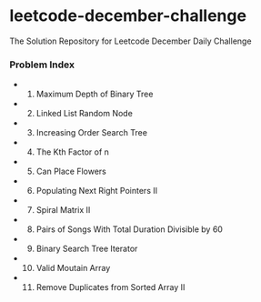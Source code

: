 # leetcode-december-challenge
The Solution Repository for Leetcode December Daily Challenge

### Problem Index
* 01) Maximum Depth of Binary Tree
* 02) Linked List Random Node
* 03) Increasing Order Search Tree 
* 04) The Kth Factor of n
* 05) Can Place Flowers
* 06) Populating Next Right Pointers II
* 07) Spiral Matrix II
* 08) Pairs of Songs With Total Duration Divisible by 60
* 09) Binary Search Tree Iterator
* 10) Valid Moutain Array
* 11) Remove Duplicates from Sorted Array II
